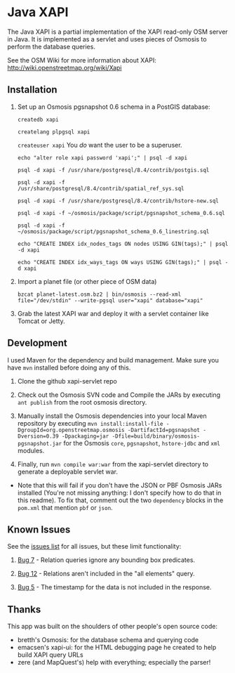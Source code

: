 Java XAPI
=========

The Java XAPI is a partial implementation of the XAPI read-only OSM server in Java.
It is implemented as a servlet and uses pieces of Osmosis to perform the database
queries.

See the OSM Wiki for more information about XAPI: http://wiki.openstreetmap.org/wiki/Xapi

Installation
------------

1. Set up an Osmosis pgsnapshot 0.6 schema in a PostGIS database:

    `createdb xapi`
    
    `createlang plpgsql xapi`
    
    `createuser xapi` You *do* want the user to be a superuser.
    
    `echo "alter role xapi password 'xapi';" | psql -d xapi`
    
    `psql -d xapi -f /usr/share/postgresql/8.4/contrib/postgis.sql`
    
    `psql -d xapi -f /usr/share/postgresql/8.4/contrib/spatial_ref_sys.sql`
    
    `psql -d xapi -f /usr/share/postgresql/8.4/contrib/hstore-new.sql`
    
    `psql -d xapi -f ~/osmosis/package/script/pgsnapshot_schema_0.6.sql`
    
    `psql -d xapi -f ~/osmosis/package/script/pgsnapshot_schema_0.6_linestring.sql`
    
    `echo "CREATE INDEX idx_nodes_tags ON nodes USING GIN(tags);" | psql -d xapi`
    
    `echo "CREATE INDEX idx_ways_tags ON ways USING GIN(tags);" | psql -d xapi`

2. Import a planet file (or other piece of OSM data)
   
    `bzcat planet-latest.osm.bz2 | bin/osmosis --read-xml file="/dev/stdin" --write-pgsql user="xapi" database="xapi"`

3. Grab the latest XAPI war and deploy it with a servlet container like Tomcat or Jetty.

Development
-----------

I used Maven for the dependency and build management. Make sure you have `mvn` installed before
doing any of this.

1. Clone the github xapi-servlet repo

2. Check out the Osmosis SVN code and Compile the JARs by executing `ant publish` from the root
osmosis directory.

3. Manually install the Osmosis dependencies into your local Maven repository by executing `mvn install:install-file -DgroupId=org.openstreetmap.osmosis -DartifactId=pgsnapshot -Dversion=0.39 -Dpackaging=jar -Dfile=build/binary/osmosis-pgsnapshot.jar` for the Osmosis `core`, `pgsnapshot`, `hstore-jdbc`
and `xml` modules.

4. Finally, run `mvn compile war:war` from the xapi-servlet directory to generate a
deployable servlet war.

 - Note that this will fail if you don't have the JSON or PBF Osmosis JARs installed (You're not missing anything: I don't specify how to do that in this readme). To fix that, comment out the two `dependency` blocks in the `pom.xml` that mention `pbf` or `json`.

Known Issues
------------

See the [issues list](https://github.com/iandees/xapi-servlet/issues) for all issues, but these limit functionality:

1. [Bug 7](https://github.com/iandees/xapi-servlet/issues/7) - Relation queries ignore any bounding box predicates.

2. [Bug 12](https://github.com/iandees/xapi-servlet/issues/12) - Relations aren't included in the "all elements" query.

3. [Bug 5](https://github.com/iandees/xapi-servlet/issues/5) - The timestamp for the data is not included in the response.

Thanks
------

This app was built on the shoulders of other people's open source code:

- bretth's Osmosis: for the database schema and querying code
- emacsen's xapi-ui: for the HTML debugging page he created to help build XAPI query URLs
- zere (and MapQuest's) help with everything; especially the parser!
